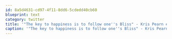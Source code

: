 ```yaml
---
id: 8a5d4631-cd97-4f11-8dd6-5cdedd40cb60
blueprint: text
category: twitter
title: '"The key to happiness is to follow one''s Bliss" - Kris Pearn #TEDxCdnRockies 2010'
caption: '"The key to happiness is to follow one''s Bliss" - Kris Pearn <span class="hashtag hashtag_local">#<a href="http://tweettemp.darylchymko.ca/?tag=tedxcdnrockies">TEDxCdnRockies</a> 2010'
---
```

